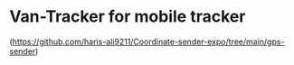 # Van-Tracker for mobile tracker
(https://github.com/haris-ali9211/Coordinate-sender-expo/tree/main/gps-sender)
